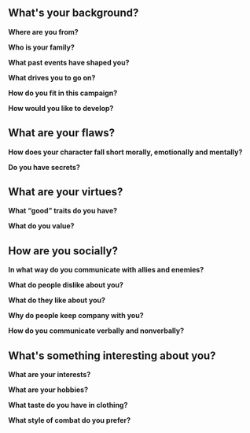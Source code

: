 
## What's your background?

**Where are you from?**

**Who is your family?**

**What past events have shaped you?**

**What drives you to go on?**

**How do you fit in this campaign?**

**How would you like to develop?**

## What are your flaws?

**How does your character fall short morally, emotionally and mentally?**

**Do you have secrets?**  

## What are your virtues?

**What “good” traits do you have?**

**What do you value?**

## How are you socially?
**In what way do you communicate with allies and enemies?**

**What do people dislike about you?**

**What do they like about you?**

**Why do people keep company with you?**

**How do you communicate verbally and nonverbally?**

## What's something interesting about you?

**What are your interests?**

**What are your hobbies?**

**What taste do you have in clothing?**

**What style of combat do you prefer?**
